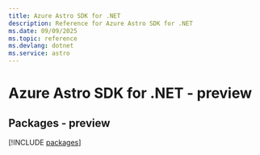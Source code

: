 ```yaml
---
title: Azure Astro SDK for .NET
description: Reference for Azure Astro SDK for .NET
ms.date: 09/09/2025
ms.topic: reference
ms.devlang: dotnet
ms.service: astro
---
```

# Azure Astro SDK for .NET - preview
## Packages - preview
[!INCLUDE [packages](astro-index.md)]